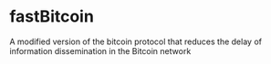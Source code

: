 # fastBitcoin
A modified version of the bitcoin protocol that reduces the delay of information dissemination in the Bitcoin network
